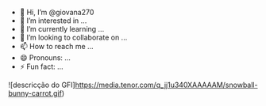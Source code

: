 - 👋 Hi, I’m @giovana270
- 👀 I’m interested in ...
- 🌱 I’m currently learning ...
- 💞️ I’m looking to collaborate on ...
- 📫 How to reach me ...
- 😄 Pronouns: ...
- ⚡ Fun fact: ...

<!---
giovana270/giovana270 is a ✨ special ✨ repository because its `README.md` (this file) appears on your GitHub profile.
You can click the Preview link to take a look at your changes.
--->

![descricção do GFI]https://media.tenor.com/q_jj1u340XAAAAAM/snowball-bunny-carrot.gif)

